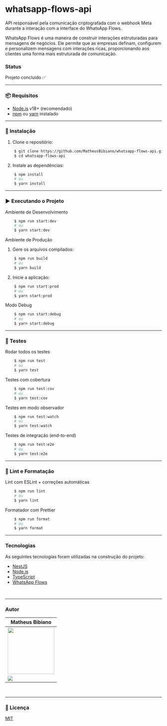 # whatsapp-flows-api

API responsável pela comunicação criptografada com o webhook Meta durante a interação com a interface do WhatsApp Flows.

WhatsApp Flows é uma maneira de construir interações estruturadas para mensagens de negócios. Ele permite que as empresas definam, configurem e personalizem mensagens com interações ricas, proporcionando aos clientes uma forma mais estruturada de comunicação.

### Status

Projeto concluido ✅
<br/>

---

### 📦 Requisitos
- [Node.js](https://nodejs.org/en) v18+ (recomendado)
- [npm](https://www.npmjs.com/) ou [yarn](https://yarnpkg.com/) instalado

---

### 🚀 Instalação

1. Clone o repositório:

```bash
    $ git clone https://github.com/MatheusBibiano/whatsapp-flows-api.git
    $ cd whatsapp-flows-api
```

2. Instale as dependências:

```bash
    $ npm install
    # ou
    $ yarn install
```

---

### ▶️ Executando o Projeto

Ambiente de Desenvolvimento
```bash
    $ npm run start:dev
    # ou
    $ yarn start:dev
```

Ambiente de Produção

1. Gere os arquivos compilados:
```bash
    $ npm run build
    # ou
    $ yarn build
```

2. Inicie a aplicação:
```bash
    $ npm run start:prod
    # ou
    $ yarn start:prod
```

Modo Debug
```bash
    $ npm run start:debug
    # ou
    $ yarn start:debug
```

---

### 🧪 Testes

Rodar todos os testes
```bash
    $ npm run test
    # ou
    $ yarn test
```

Testes com cobertura
```bash
    $ npm run test:cov
    # ou
    $ yarn test:cov
```

Testes em modo observador
```bash
    $ npm run test:watch
    # ou
    $ yarn test:watch
```

Testes de integração (end-to-end)
```bash
    $ npm run test:e2e
    # ou
    $ yarn test:e2e
```

---

### 🧹 Lint e Formatação

Lint com ESLint + correções automáticas
```bash
    $ npm run lint
    # ou
    $ yarn lint
```

Formatador com Prettier
```bash
    $ npm run format
    # ou
    $ yarn format
```

---

### Tecnologias

As seguintes tecnologias foram utilizadas na construção do projeto:

- [NestJS](https://nestjs.com/)
- [Node.js](https://nodejs.org/en)
- [TypeScript](https://www.typescriptlang.org/)
- [WhatsApp Flows](https://developers.facebook.com/docs/whatsapp/flows)
<br/>

---

### Autor
| Matheus Bibiano                                       |
|-------------------------------------------------------|
| <img src="https://github.com/MatheusBibiano.png" width="150" height="150">|
| [<img src="https://img.shields.io/badge/linkedin-%230077B5.svg?&style=for-the-badge&logo=linkedin&logoColor=white" />](https://www.linkedin.com/in/matheus-bibiano-alves)|
<br/>

---

### 📝 Licença

[MIT](https://choosealicense.com/licenses/mit/)
